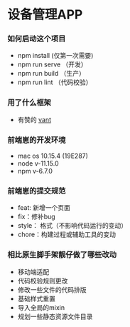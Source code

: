 # 设备管理APP


### 如何启动这个项目
 - npm install (仅第一次需要)
 - npm run serve （开发）
 - npm run build （生产）
 - npm run lint （代码校验）


### 用了什么框架
 - 有赞的 [vant][1]

### 前端崽的开发环境
 - mac os 10.15.4 (19E287)
 - node v-11.15.0
 - npm v-6.7.0


### 前端崽的提交规范
 - feat: 新增一个页面
 - fix：修补bug
 - style： 格式（不影响代码运行的变动）
 - chore：构建过程或辅助工具的变动


### 相比原生脚手架靓仔做了哪些改动
 - 移动端适配
 - 代码校验规则更改
 - 修改一些文件的代码排版
 - 基础样式重置
 - 导入全局的mixin
 - 规划一些静态资源文件目录

[1]: https://youzan.github.io/vant/#/zh-CN/

